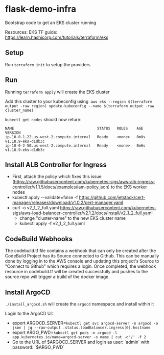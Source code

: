 # flask-demo-infra
Bootstrap code to get an EKS cluster running

Resources:
EKS TF guide: https://learn.hashicorp.com/tutorials/terraform/eks

## Setup
Run `terraform init` to setup the providers

## Run
Running `terraform apply` will create the EKS cluster

Add this cluster to your kubeconfig using:
`aws eks --region $(terraform output -raw region) update-kubeconfig --name $(terraform output -raw cluster_name)`

`kubectl get nodes` should now return:
```
NAME                                      STATUS   ROLES    AGE    VERSION
ip-10-0-1-22.us-west-2.compute.internal   Ready    <none>   8m8s   v1.18.9-eks-d1db3c
ip-10-0-2-50.us-west-2.compute.internal   Ready    <none>   8m6s   v1.18.9-eks-d1db3c
```

## Install ALB Controller for Ingress
* First, attach the policy which fixes this issue (https://raw.githubusercontent.com/kubernetes-sigs/aws-alb-ingress-controller/v1.1.5/docs/examples/iam-policy.json) to the EKS worker nodes
* kubectl apply --validate=false -f https://github.com/jetstack/cert-manager/releases/download/v1.0.2/cert-manager.yaml
* curl -o v2_1_2_full.yaml https://raw.githubusercontent.com/kubernetes-sigs/aws-load-balancer-controller/v2.1.2/docs/install/v2_1_2_full.yaml
  * change "cluster-name" to the new EKS cluster name
  * kubectl apply -f v2_1_2_full.yaml

## CodeBuild Webhooks
The codebuild.tf file contains a webhook that can only be created after the CodeBuild Project has its Source connected to Github. This 
can be manually done by logging in to the AWS console and updating this project's Source to "Connect to Github" which requires a login. 
Once completed, the webhook resource in codebuild.tf will be created successfully and pushes to the source repo will trigger a build of 
the docker image.

## Install ArgoCD
`./install_argocd.sh` will create the `argocd` namespace and install within it

Login to the ArgoCD UI:
* export ARGOCD_SERVER=`kubectl get svc argocd-server -n argocd -o json | jq --raw-output .status.loadBalancer.ingress[0].hostname`
* export ARGO_PWD=`kubectl get pods -n argocd -l app.kubernetes.io/name=argocd-server -o name | cut -d'/' -f 2`
* Go to the URL of $ARGOCD_SERVER and login as user: `admin` with password: `$ARGO_PWD`